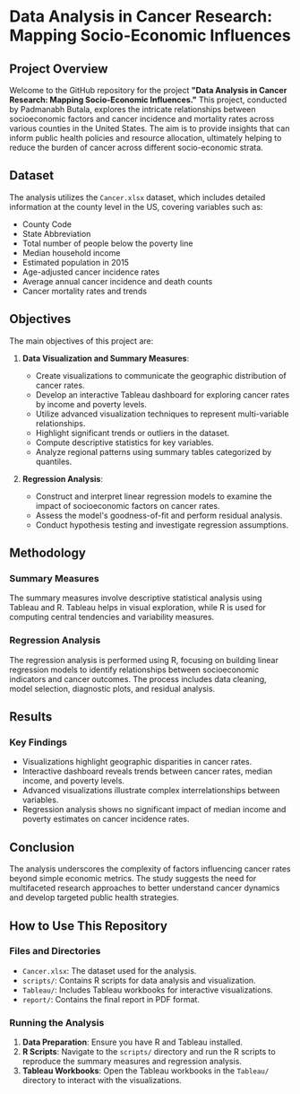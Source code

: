 # Data Analysis in Cancer Research: Mapping Socio-Economic Influences

## Project Overview

Welcome to the GitHub repository for the project **"Data Analysis in Cancer Research: Mapping Socio-Economic Influences."** This project, conducted by Padmanabh Butala, explores the intricate relationships between socioeconomic factors and cancer incidence and mortality rates across various counties in the United States. The aim is to provide insights that can inform public health policies and resource allocation, ultimately helping to reduce the burden of cancer across different socio-economic strata.

## Dataset

The analysis utilizes the `Cancer.xlsx` dataset, which includes detailed information at the county level in the US, covering variables such as:

- County Code
- State Abbreviation
- Total number of people below the poverty line
- Median household income
- Estimated population in 2015
- Age-adjusted cancer incidence rates
- Average annual cancer incidence and death counts
- Cancer mortality rates and trends

## Objectives

The main objectives of this project are:

1. **Data Visualization and Summary Measures**:
   - Create visualizations to communicate the geographic distribution of cancer rates.
   - Develop an interactive Tableau dashboard for exploring cancer rates by income and poverty levels.
   - Utilize advanced visualization techniques to represent multi-variable relationships.
   - Highlight significant trends or outliers in the dataset.
   - Compute descriptive statistics for key variables.
   - Analyze regional patterns using summary tables categorized by quantiles.

2. **Regression Analysis**:
   - Construct and interpret linear regression models to examine the impact of socioeconomic factors on cancer rates.
   - Assess the model's goodness-of-fit and perform residual analysis.
   - Conduct hypothesis testing and investigate regression assumptions.

## Methodology

### Summary Measures

The summary measures involve descriptive statistical analysis using Tableau and R. Tableau helps in visual exploration, while R is used for computing central tendencies and variability measures.

### Regression Analysis

The regression analysis is performed using R, focusing on building linear regression models to identify relationships between socioeconomic indicators and cancer outcomes. The process includes data cleaning, model selection, diagnostic plots, and residual analysis.

## Results

### Key Findings

- Visualizations highlight geographic disparities in cancer rates.
- Interactive dashboard reveals trends between cancer rates, median income, and poverty levels.
- Advanced visualizations illustrate complex interrelationships between variables.
- Regression analysis shows no significant impact of median income and poverty estimates on cancer incidence rates.

## Conclusion

The analysis underscores the complexity of factors influencing cancer rates beyond simple economic metrics. The study suggests the need for multifaceted research approaches to better understand cancer dynamics and develop targeted public health strategies.

## How to Use This Repository

### Files and Directories

- `Cancer.xlsx`: The dataset used for the analysis.
- `scripts/`: Contains R scripts for data analysis and visualization.
- `Tableau/`: Includes Tableau workbooks for interactive visualizations.
- `report/`: Contains the final report in PDF format.

### Running the Analysis

1. **Data Preparation**: Ensure you have R and Tableau installed.
2. **R Scripts**: Navigate to the `scripts/` directory and run the R scripts to reproduce the summary measures and regression analysis.
3. **Tableau Workbooks**: Open the Tableau workbooks in the `Tableau/` directory to interact with the visualizations.

